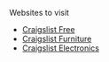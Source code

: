 Websites to visit

- [Craigslist Free](http://sfbay.craigslist.org/search/zip?hasPic=1&bundleDuplicates=1&search_distance=1&postal=94612)
- [Craigslist Furniture](http://sfbay.craigslist.org/search/fua?hasPic=1&bundleDuplicates=1&search_distance=1&postal=94612)
- [Craigslist Electronics](http://sfbay.craigslist.org/search/ela?s=100&hasPic=1&postal=94612&search_distance=1)